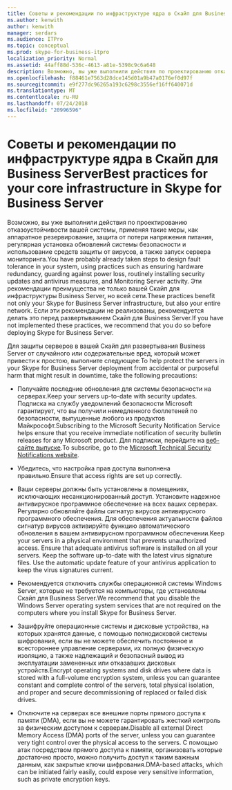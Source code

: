 ```yaml
---
title: Советы и рекомендации по инфраструктуре ядра в Скайп для Business Server
ms.author: kenwith
author: kenwith
manager: serdars
ms.audience: ITPro
ms.topic: conceptual
ms.prod: skype-for-business-itpro
localization_priority: Normal
ms.assetid: 44aff88d-536c-4613-a81e-5398c9c6a648
description: Возможно, вы уже выполнили действия по проектированию отказоустойчивости вашей системы, применяя такие меры, как аппаратное резервирование, защита от потери напряжения питания, регулярная установка обновлений системы безопасности и использование средств защиты от вирусов, а также запуск сервера мониторинга. Эти рекомендации преимущества не только вашей Скайп для инфраструктуры Business Server, но всей сети. Если эти рекомендации не реализованы, рекомендуется делать это перед развертыванием Скайп для Business Server.
ms.openlocfilehash: f88461e7563d28dce145d01a9b47a0176ef0d97f
ms.sourcegitcommit: e9f277dc96265a193c6298c3556ef16ff640071d
ms.translationtype: MT
ms.contentlocale: ru-RU
ms.lasthandoff: 07/24/2018
ms.locfileid: "20996596"
---
```

# <a name="best-practices-for-your-core-infrastructure-in-skype-for-business-server"></a><span data-ttu-id="6f331-105">Советы и рекомендации по инфраструктуре ядра в Скайп для Business Server</span><span class="sxs-lookup"><span data-stu-id="6f331-105">Best practices for your core infrastructure in Skype for Business Server</span></span>
 
<span data-ttu-id="6f331-106">Возможно, вы уже выполнили действия по проектированию отказоустойчивости вашей системы, применяя такие меры, как аппаратное резервирование, защита от потери напряжения питания, регулярная установка обновлений системы безопасности и использование средств защиты от вирусов, а также запуск сервера мониторинга.</span><span class="sxs-lookup"><span data-stu-id="6f331-106">You have probably already taken steps to design fault tolerance in your system, using practices such as ensuring hardware redundancy, guarding against power loss, routinely installing security updates and antivirus measures, and Monitoring Server activity.</span></span> <span data-ttu-id="6f331-107">Эти рекомендации преимущества не только вашей Скайп для инфраструктуры Business Server, но всей сети.</span><span class="sxs-lookup"><span data-stu-id="6f331-107">These practices benefit not only your Skype for Business Server infrastructure, but also your entire network.</span></span> <span data-ttu-id="6f331-108">Если эти рекомендации не реализованы, рекомендуется делать это перед развертыванием Скайп для Business Server.</span><span class="sxs-lookup"><span data-stu-id="6f331-108">If you have not implemented these practices, we recommend that you do so before deploying Skype for Business Server.</span></span>
  
<span data-ttu-id="6f331-109">Для защиты серверов в вашей Скайп для развертывания Business Server от случайного или содержательные вред, который может привести к простою, выполните следующее:</span><span class="sxs-lookup"><span data-stu-id="6f331-109">To help protect the servers in your Skype for Business Server deployment from accidental or purposeful harm that might result in downtime, take the following precautions:</span></span>
  
- <span data-ttu-id="6f331-110">Получайте последние обновления для системы безопасности на серверах.</span><span class="sxs-lookup"><span data-stu-id="6f331-110">Keep your servers up-to-date with security updates.</span></span> <span data-ttu-id="6f331-111">Подписка на службу уведомлений безопасности Microsoft гарантирует, что вы получили немедленного бюллетеней по безопасности, выпущенные любого из продуктов Майкрософт.</span><span class="sxs-lookup"><span data-stu-id="6f331-111">Subscribing to the Microsoft Security Notification Service helps ensure that you receive immediate notification of security bulletin releases for any Microsoft product.</span></span> <span data-ttu-id="6f331-112">Для подписки, перейдите на [веб-сайте выпуске](https://go.microsoft.com/fwlink/p/?LinkId=145202).</span><span class="sxs-lookup"><span data-stu-id="6f331-112">To subscribe, go to the [Microsoft Technical Security Notifications website](https://go.microsoft.com/fwlink/p/?LinkId=145202).</span></span>
    
- <span data-ttu-id="6f331-113">Убедитесь, что настройка прав доступа выполнена правильно.</span><span class="sxs-lookup"><span data-stu-id="6f331-113">Ensure that access rights are set up correctly.</span></span>
    
- <span data-ttu-id="6f331-p104">Ваши серверы должны быть установлены в помещениях, исключающих несанкционированный доступ. Установите надежное антивирусное программное обеспечение на всех ваших серверах. Регулярно обновляйте файлы сигнатур вирусов антивирусного программного обеспечения. Для обеспечения актуальности файлов сигнатур вирусов активируйте функцию автоматического обновления в вашем антивирусном программном обеспечении.</span><span class="sxs-lookup"><span data-stu-id="6f331-p104">Keep your servers in a physical environment that prevents unauthorized access. Ensure that adequate antivirus software is installed on all your servers. Keep the software up-to-date with the latest virus signature files. Use the automatic update feature of your antivirus application to keep the virus signatures current.</span></span>
    
- <span data-ttu-id="6f331-118">Рекомендуется отключить службы операционной системы Windows Server, которые не требуется на компьютеры, где установлены Скайп для Business Server.</span><span class="sxs-lookup"><span data-stu-id="6f331-118">We recommend that you disable the Windows Server operating system services that are not required on the computers where you install Skype for Business Server.</span></span>
    
- <span data-ttu-id="6f331-119">Зашифруйте операционные системы и дисковые устройства, на которых хранятся данные, с помощью полнодисковой системы шифрования, если вы не можете обеспечить постоянное и всестороннее управление серверами, их полную физическую изоляцию, а также надлежащий и безопасный вывод из эксплуатации замененных или отказавших дисковых устройств.</span><span class="sxs-lookup"><span data-stu-id="6f331-119">Encrypt operating systems and disk drives where data is stored with a full-volume encryption system, unless you can guarantee constant and complete control of the servers, total physical isolation, and proper and secure decommissioning of replaced or failed disk drives.</span></span>
    
- <span data-ttu-id="6f331-120">Отключите на серверах все внешние порты прямого доступа к памяти (DMA), если вы не можете гарантировать жесткий контроль за физическим доступом к серверам.</span><span class="sxs-lookup"><span data-stu-id="6f331-120">Disable all external Direct Memory Access (DMA) ports of the server, unless you can guarantee very tight control over the physical access to the servers.</span></span> <span data-ttu-id="6f331-121">С помощью атак посредством прямого доступа к памяти, организовать которые достаточно просто, можно получить доступ к таким важным данным, как закрытые ключи шифрования.</span><span class="sxs-lookup"><span data-stu-id="6f331-121">DMA-based attacks, which can be initiated fairly easily, could expose very sensitive information, such as private encryption keys.</span></span>
    


